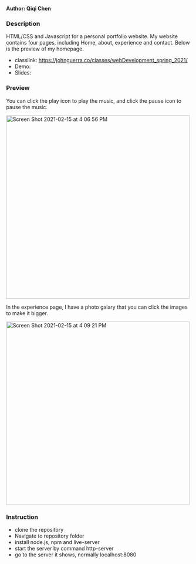 

**Author: Qiqi Chen**

### Description
HTML/CSS and Javascript for a personal portfolio website.
My website contains four pages, including Home, about, experience and contact.
Below is the preview of my homepage.

* classlink: https://johnguerra.co/classes/webDevelopment_spring_2021/
* Demo:
* Slides:

### Preview 

You can click the play icon to play the music, and click the pause icon to pause the music. 

<img width="500" alt="Screen Shot 2021-02-15 at 4 06 56 PM" src="https://user-images.githubusercontent.com/72895861/108003574-160be800-6fa8-11eb-9331-d504a77550ab.png">


In the experience page, I have a photo galary that you can click the images to make it bigger. 

<img width="500" alt="Screen Shot 2021-02-15 at 4 09 21 PM" src="https://user-images.githubusercontent.com/72895861/108003651-46ec1d00-6fa8-11eb-9bf4-c72d75ced076.png">

### Instruction
- clone the repository
- Navigate to repository folder
- install node.js, npm and live-server
- start the server by command http-server
- go to the server it shows, normally localhost:8080
